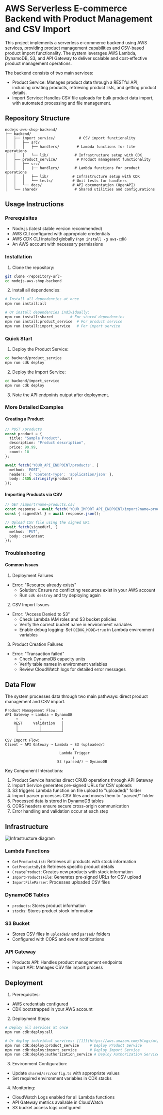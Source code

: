 # AWS Serverless E-commerce Backend with Product Management and CSV Import

This project implements a serverless e-commerce backend using AWS services, providing product management capabilities and CSV-based product import functionality. The system leverages AWS Lambda, DynamoDB, S3, and API Gateway to deliver scalable and cost-effective product management operations.

The backend consists of two main services:
- Product Service: Manages product data through a RESTful API, including creating products, retrieving product lists, and getting product details.
- Import Service: Handles CSV file uploads for bulk product data import, with automated processing and file management.

## Repository Structure
```
nodejs-aws-shop-backend/
├── backend/
│   ├── import_service/           # CSV import functionality
│   │   ├── src/
│   │   │   ├── handlers/        # Lambda functions for file operations
│   │   │   └── lib/            # Infrastructure setup with CDK
│   ├── product_service/         # Product management functionality
│   │   ├── src/
│   │   │   ├── handlers/       # Lambda functions for product operations
│   │   │   ├── lib/           # Infrastructure setup with CDK
│   │   │   └── tests/         # Unit tests for handlers
│   │   └── docs/              # API documentation (OpenAPI)
│   └── shared/                 # Shared utilities and configurations
```

## Usage Instructions
### Prerequisites
- Node.js (latest stable version recommended)
- AWS CLI configured with appropriate credentials
- AWS CDK CLI installed globally (`npm install -g aws-cdk`)
- An AWS account with necessary permissions

### Installation
1. Clone the repository:
```bash
git clone <repository-url>
cd nodejs-aws-shop-backend
```

2. Install all dependencies:
```bash
# Install all dependencies at once
npm run install:all

# Or install dependencies individually:
npm run install:shared        # For shared dependencies
npm run install:product_service  # For product service
npm run install:import_service   # For import service
```

### Quick Start
1. Deploy the Product Service:
```bash
cd backend/product_service
npm run cdk deploy
```

2. Deploy the Import Service:
```bash
cd backend/import_service
npm run cdk deploy
```

3. Note the API endpoints output after deployment.

### More Detailed Examples
#### Creating a Product
```typescript
// POST /products
const product = {
  title: "Sample Product",
  description: "Product description",
  price: 99.99,
  count: 10
};

await fetch('YOUR_API_ENDPOINT/products', {
  method: 'POST',
  headers: { 'Content-Type': 'application/json' },
  body: JSON.stringify(product)
});
```

#### Importing Products via CSV
```typescript
// GET /import?name=products.csv
const response = await fetch('YOUR_IMPORT_API_ENDPOINT/import?name=products.csv');
const { signedUrl } = await response.json();

// Upload CSV file using the signed URL
await fetch(signedUrl, {
  method: 'PUT',
  body: csvContent
});
```

### Troubleshooting
#### Common Issues
1. Deployment Failures
- Error: "Resource already exists"
  - Solution: Ensure no conflicting resources exist in your AWS account
  - Run `cdk destroy` and try deploying again

2. CSV Import Issues
- Error: "Access Denied to S3"
  - Check Lambda IAM roles and S3 bucket policies
  - Verify the correct bucket name in environment variables
  - Enable debug logging: Set `DEBUG_MODE=true` in Lambda environment variables

3. Product Creation Failures
- Error: "Transaction failed"
  - Check DynamoDB capacity units
  - Verify table names in environment variables
  - Review CloudWatch logs for detailed error messages

## Data Flow
The system processes data through two main pathways: direct product management and CSV import.

```ascii
Product Management Flow:
API Gateway → Lambda → DynamoDB
     ↑          ↓         ↑
    REST     Validation   │
     │          │         │
     └──────────┴─────────┘

CSV Import Flow:
Client → API Gateway → Lambda → S3 (uploaded/) 
                               ↓
                         Lambda Trigger
                               ↓
                        S3 (parsed/) → DynamoDB
```

Key Component Interactions:
1. Product Service handles direct CRUD operations through API Gateway
2. Import Service generates pre-signed URLs for CSV uploads
3. S3 triggers Lambda function on file upload to "uploaded/" folder
4. Import parser processes CSV files and moves them to "parsed/" folder
5. Processed data is stored in DynamoDB tables
6. CORS headers ensure secure cross-origin communication
7. Error handling and validation occur at each step

## Infrastructure

![Infrastructure diagram](./docs/infra.svg)
### Lambda Functions
- `GetProductsList`: Retrieves all products with stock information
- `GetProductsById`: Retrieves specific product details
- `CreateProduct`: Creates new products with stock information
- `ImportProductsFile`: Generates pre-signed URLs for CSV upload
- `ImportFileParser`: Processes uploaded CSV files

### DynamoDB Tables
- `products`: Stores product information
- `stocks`: Stores product stock information

### S3 Bucket
- Stores CSV files in `uploaded/` and `parsed/` folders
- Configured with CORS and event notifications

### API Gateway
- Products API: Handles product management endpoints
- Import API: Manages CSV file import process

## Deployment
1. Prerequisites:
- AWS credentials configured
- CDK bootstrapped in your AWS account

2. Deployment Steps:
```bash
# Deploy all services at once
npm run cdk:deploy:all

# Or deploy individual services: [[1]](https://aws.amazon.com/blogs/mt/serverless-governance-of-software-deployed-with-aws-service-catalog/)
npm run cdk:deploy:product_service     # Deploy Product Service
npm run cdk:deploy:import_service      # Deploy Import Service
npm run cdk:deploy:authorization_service # Deploy Authorization Service
```

3. Environment Configuration:
- Update `shared/src/config.ts` with appropriate values
- Set required environment variables in CDK stacks

4. Monitoring:
- CloudWatch Logs enabled for all Lambda functions
- API Gateway metrics available in CloudWatch
- S3 bucket access logs configured